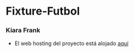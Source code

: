 # Fixture-Futbol
### Kiara Frank

- El web hosting del proyecto está alojado [aquí](https://fixturefutbol.000webhostapp.com/)
